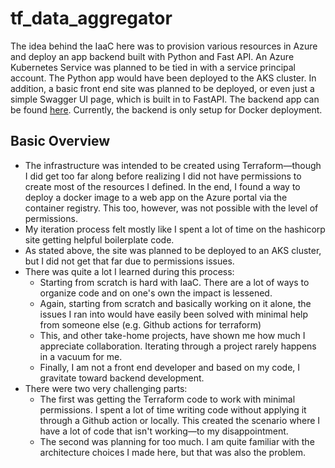 # tf_data_aggregator

The idea behind the IaaC here was to provision various resources in Azure and deploy an app backend built with Python and Fast API. 
An Azure Kubernetes Service was planned to be tied in with a service principal account. The Python app would have been deployed to the AKS cluster.
In addition, a basic front end site was planned to be deployed, or even just a simple Swagger UI page, which is built in to FastAPI.
The backend app can be found [here](https://github.com/smithjustinm/yellow_taxi). Currently, the backend is only setup for Docker deployment.

## Basic Overview
 - The infrastructure was intended to be created using Terraform—though I did get too far along before realizing I did not have permissions to create most of the resources I defined. In the end, I found a way to deploy a docker image to a web app on the Azure portal via the container registry. This too, however, was not possible with the level of permissions.
 - My iteration process felt mostly like I spent a lot of time on the hashicorp site getting helpful boilerplate code.
 - As stated above, the site was planned to be deployed to an AKS cluster, but I did not get that far due to permissions issues.
 - There was quite a lot I learned during this process:
   - Starting from scratch is hard with IaaC. There are a lot of ways to organize code and on one's own the impact is lessened.
   - Again, starting from scratch and basically working on it alone, the issues I ran into would have easily been solved with minimal help from someone else (e.g. Github actions for terraform)
   - This, and other take-home projects, have shown me how much I appreciate collaboration. Iterating through a project rarely happens in a vacuum for me.
   - Finally, I am not a front end developer and based on my code, I gravitate toward backend development.
 - There were two very challenging parts:
   - The first was getting the Terraform code to work with minimal permissions. I spent a lot of time writing code without applying it through a Github action or locally. This created the scenario where I have a lot of code that isn't working—to my disappointment.
   - The second was planning for too much. I am quite familiar with the architecture choices I made here, but that was also the problem.
